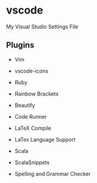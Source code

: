 # vscode
My Visual Studio Settings File

## Plugins
+ Vim
+ vscode-icons
+ Ruby

+ Rainbow Brackets
+ Beautify
+ Code Runner 
+ LaTeX Compile 
+ LaTex Language Support 
+ Scala 
+ ScalaSnippets 
+ Spelling and Grammar Checker
